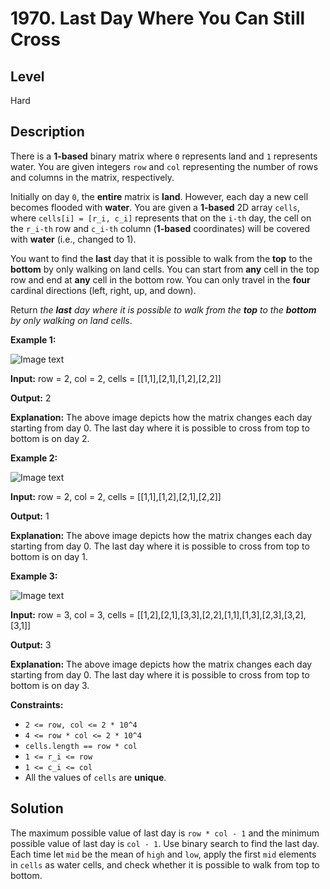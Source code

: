 # 1970. Last Day Where You Can Still Cross
## Level
Hard

## Description
There is a **1-based** binary matrix where `0` represents land and `1` represents water. You are given integers `row` and `col` representing the number of rows and columns in the matrix, respectively.

Initially on day `0`, the **entire** matrix is **land**. However, each day a new cell becomes flooded with **water**. You are given a **1-based** 2D array `cells`, where `cells[i] = [r_i, c_i]` represents that on the `i-th` day, the cell on the `r_i-th` row and `c_i-th` column (**1-based** coordinates) will be covered with **water** (i.e., changed to 1).

You want to find the **last** day that it is possible to walk from the **top** to the **bottom** by only walking on land cells. You can start from **any** cell in the top row and end at **any** cell in the bottom row. You can only travel in the **four** cardinal directions (left, right, up, and down).

Return *the **last** day where it is possible to walk from the **top** to the **bottom** by only walking on land cells*.

**Example 1:**

![Image text](https://assets.leetcode.com/uploads/2021/07/27/1.png)

**Input:** row = 2, col = 2, cells = [[1,1],[2,1],[1,2],[2,2]]

**Output:** 2

**Explanation:** The above image depicts how the matrix changes each day starting from day 0.
The last day where it is possible to cross from top to bottom is on day 2.

**Example 2:**

![Image text](https://assets.leetcode.com/uploads/2021/07/27/2.png)

**Input:** row = 2, col = 2, cells = [[1,1],[1,2],[2,1],[2,2]]

**Output:** 1

**Explanation:** The above image depicts how the matrix changes each day starting from day 0.
The last day where it is possible to cross from top to bottom is on day 1.

**Example 3:**

![Image text](https://assets.leetcode.com/uploads/2021/07/27/3.png)

**Input:** row = 3, col = 3, cells = [[1,2],[2,1],[3,3],[2,2],[1,1],[1,3],[2,3],[3,2],[3,1]]

**Output:** 3

**Explanation:** The above image depicts how the matrix changes each day starting from day 0.
The last day where it is possible to cross from top to bottom is on day 3.

**Constraints:**

* `2 <= row, col <= 2 * 10^4`
* `4 <= row * col <= 2 * 10^4`
* `cells.length == row * col`
* `1 <= r_i <= row`
* `1 <= c_i <= col`
* All the values of `cells` are **unique**.

## Solution
The maximum possible value of last day is `row * col - 1` and the minimum possible value of last day is `col - 1`. Use binary search to find the last day. Each time let `mid` be the mean of `high` and `low`, apply the first `mid` elements in `cells` as water cells, and check whether it is possible to walk from top to bottom.
